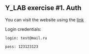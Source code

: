 ## Y_LAB exercise #1. Auth

You can visit the website using the [link](https://ylab-exercise-auth.vercel.app/)

Login credentials:

```login: test@mail.ru```

```pass: 123123123```
